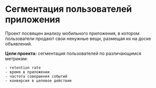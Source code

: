 # Сегментация пользователей приложения 

Проект посвящен анализу мобильного приложения, в котором пользователи продают свои ненужные вещи, размещая их на доске объявлений.

**Цели проекта:** сегментация пользователей по различающимся метрикам:

    - retention rate
    - время в приложении
    - частота совершения событий
    - конверсия в целевое действие

